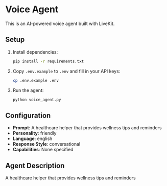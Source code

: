 # Voice Agent

This is an AI-powered voice agent built with LiveKit.

## Setup

1. Install dependencies:
   ```bash
   pip install -r requirements.txt
   ```

2. Copy `.env.example` to `.env` and fill in your API keys:
   ```bash
   cp .env.example .env
   ```

3. Run the agent:
   ```bash
   python voice_agent.py
   ```

## Configuration

- **Prompt**: A healthcare helper that provides wellness tips and reminders
- **Personality**: friendly
- **Language**: english
- **Response Style**: conversational
- **Capabilities**: None specified

## Agent Description

A healthcare helper that provides wellness tips and reminders
